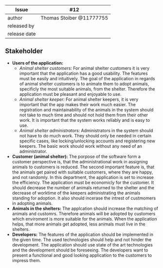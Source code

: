 | Issue | #12 |
| ----- | -- |
| author | Thomas Stoiber @11777755 |
| released by | |
| release date | |

## Stakeholder
   + **Users of the application:**
      + *Animal shelter customers:* For animal shelter customers it is very important that the application has a good usability. The features must be easily and intuitively. The goal of the application in regards of animal shelter customers is to animate them to adopt animals, specificly the most suitable animals, from the shelter. Therefore the application must be pleasant and enjoyable to use.
      + *Animal shelter keeper:* For animal shelter keepers, it is very important that the app makes their work much easier. The registration and maintainability of the animals in the system should not take to much time and should not hold them from their other work. It is important that the system works reliably and is easy to use.
      + *Animal shelter administrators:* Administrators in the system should not have to do much work. They should only be needed in certain specific cases, like locking/unlocking accounts and registering new keepers. The basic work should work without any need of an administrator. 
   + **Customer (animal shelter):** The porpose of the software form a customer perspective is, that the administrational work in assigning animals to customers is reduced. The second important feature is, that the animals get paired with suitable customers, where they are happy, and not randomly. In this department, the application is set to increase the efficiency. The application must be economicly for the customer. It should decrease the number of animals returned to the shelter and the decrease of worktime of the keepers administrating the animals standing for adoption. It also should incerase the intrest of custmomers in adopting animals.
   + **Animals in the shelters:** The applcation should increase the matching of animals and customrs. Therefore animals will be adopted by customers which enviroment is more suitable for the animals. When the application helps, that more animals get adopted, less animals must live in the shelters. 
   + **Developers:** The features of the application should be implemented in the given time. The used technologies should help and not hinder the development. The application should use state of the art technologies and the development should be foreseeing. The developers want to present a functional and good looking application to the customers to impress them.